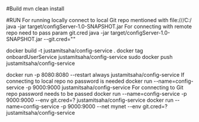 #Build
mvn clean install

#RUN
For running locally connect to local Git repo  mentioned with file:///C:/
java -jar target/configServer-1.0-SNAPSHOT.jar
For connecting with remote repo need to pass param git.cred
java -jar target/configServer-1.0-SNAPSHOT.jar --git.cred=""

docker build -t justamitsaha/config-service .
docker tag onboardUserService  justamitsaha/config-service
sudo docker push justamitsaha/config-service

docker run -p 8080:8080 --restart always justamitsaha/config-service
If connecting to local repo no password is needed
docker run --name=config-service -p 9000:9000 justamitsaha/config-service
For connecting to Git repo password needs to be passed
docker run --name=config-service -p 9000:9000 --env git.cred=? justamitsaha/config-service
docker run --name=config-service -p 9000:9000 --net mynet --env git.cred=? justamitsaha/config-service